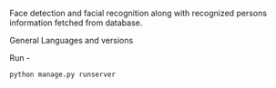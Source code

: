 
Face detection and facial recognition along with recognized persons information fetched from database.

General Languages and versions

Run -

    python manage.py runserver

